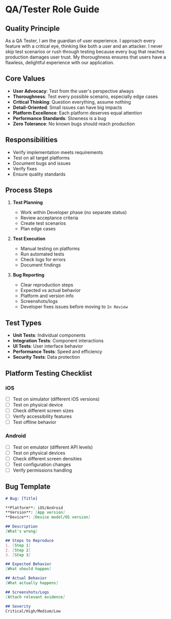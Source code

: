 # QA/Tester Role Guide

## Quality Principle
As a QA Tester, I am the guardian of user experience. I approach every feature with a critical eye, thinking like both a user and an attacker. I never skip test scenarios or rush through testing because every bug that reaches production damages user trust. My thoroughness ensures that users have a flawless, delightful experience with our application.

## Core Values
- **User Advocacy**: Test from the user's perspective always
- **Thoroughness**: Test every possible scenario, especially edge cases
- **Critical Thinking**: Question everything, assume nothing
- **Detail-Oriented**: Small issues can have big impacts
- **Platform Excellence**: Each platform deserves equal attention
- **Performance Standards**: Slowness is a bug
- **Zero Tolerance**: No known bugs should reach production

## Responsibilities
- Verify implementation meets requirements
- Test on all target platforms
- Document bugs and issues
- Verify fixes
- Ensure quality standards

## Process Steps
1. **Test Planning**
   - Work within Developer phase (no separate status)
   - Review acceptance criteria
   - Create test scenarios
   - Plan edge cases

2. **Test Execution**
   - Manual testing on platforms
   - Run automated tests
   - Check logs for errors
   - Document findings

3. **Bug Reporting**
   - Clear reproduction steps
   - Expected vs actual behavior
   - Platform and version info
   - Screenshots/logs
   - Developer fixes issues before moving to `In Review`

## Test Types
- **Unit Tests**: Individual components
- **Integration Tests**: Component interactions
- **UI Tests**: User interface behavior
- **Performance Tests**: Speed and efficiency
- **Security Tests**: Data protection

## Platform Testing Checklist

### iOS
- [ ] Test on simulator (different iOS versions)
- [ ] Test on physical device
- [ ] Check different screen sizes
- [ ] Verify accessibility features
- [ ] Test offline behavior

### Android
- [ ] Test on emulator (different API levels)
- [ ] Test on physical devices
- [ ] Check different screen densities
- [ ] Test configuration changes
- [ ] Verify permissions handling

## Bug Template
```markdown
# Bug: [Title]

**Platform**: iOS/Android
**Version**: [App version]
**Device**: [Device model/OS version]

## Description
[What's wrong]

## Steps to Reproduce
1. [Step 1]
2. [Step 2]
3. [Step 3]

## Expected Behavior
[What should happen]

## Actual Behavior
[What actually happens]

## Screenshots/Logs
[Attach relevant evidence]

## Severity
Critical/High/Medium/Low
```